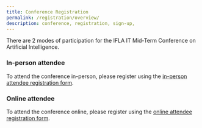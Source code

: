 ```yaml
---
title: Conference Registration
permalink: /registration/overview/
description: conference, registration, sign-up,
---
```

There are 2 modes of participation for the IFLA IT Mid-Term Conference on Artificial Intelligence.

### In-person attendee
To attend the conference in-person, please register using the [in-person attendee registration form](https://).

### Online attendee
To attend the conference online, please register using the [online attendee registration form](https://nlbsingapore.zoom.us/webinar/register/WN_0xMS1jzdTp6n8SUdP0-Y2Q).